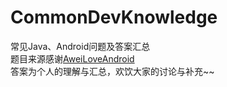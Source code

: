 # CommonDevKnowledge
常见Java、Android问题及答案汇总</br>
题目来源感谢[AweiLoveAndroid](https://github.com/AweiLoveAndroid/CommonDevKnowledge)</br>
答案为个人的理解与汇总，欢饮大家的讨论与补充~~

